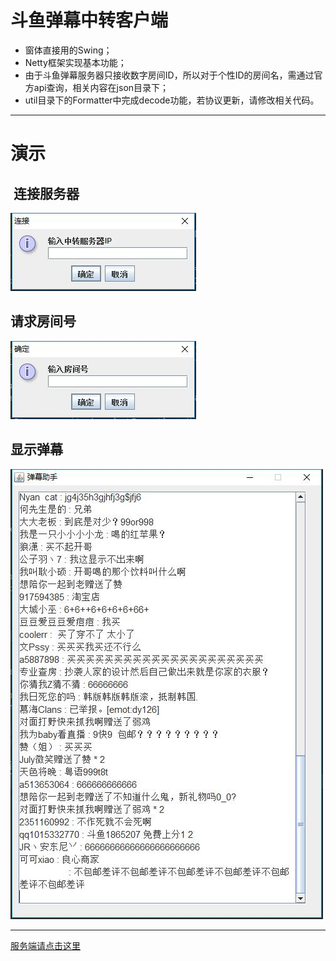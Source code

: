 # 斗鱼弹幕中转客户端

* 窗体直接用的Swing；
* Netty框架实现基本功能；
* 由于斗鱼弹幕服务器只接收数字房间ID，所以对于个性ID的房间名，需通过官方api查询，相关内容在json目录下；
* util目录下的Formatter中完成decode功能，若协议更新，请修改相关代码。
***
# 演示
##  连接服务器
![connect](https://github.com/tlinjia/Pictures/blob/master/TransitClient/%E8%BF%9E%E6%8E%A5%E6%9C%8D%E5%8A%A1%E5%99%A8.jpg)
## 请求房间号
![room](https://github.com/tlinjia/Pictures/blob/master/TransitClient/%E6%88%BF%E9%97%B4%E5%8F%B7.jpg)
## 显示弹幕
![danmu](https://github.com/tlinjia/Pictures/blob/master/TransitClient/%E5%AE%9E%E6%97%B6%E5%BC%B9%E5%B9%95.jpg)
***
[服务端请点击这里](https://github.com/tlinjia/DyTransitServer)
